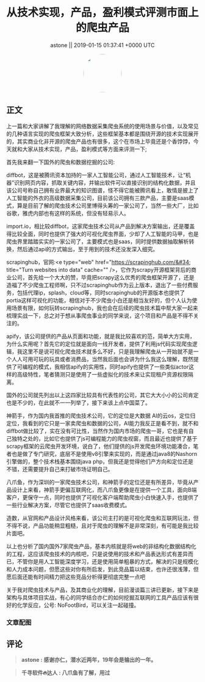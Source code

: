 <h1 align="center">从技术实现，产品，盈利模式评测市面上的爬虫产品</h1>




<p align="center">
    <a>astone || 2019-01-15 01:37:41 &#43;0000 UTC</a>
</p>

<div align="center">
    <img src="https://images.zsxq.com/FtugTMGBO7JCdLM7YS6AmJuOwo05?e=1590940799&amp;token=kIxbL07-8jAj8w1n4s9zv64FuZZNEATmlU_Vm6zD:5QQ4uMP_6i1k-epuxBbek3NiQs0=" width="100" height="100" style="border:1px solid;border-radius:50%; color:#ffffff"/>
</div>




## 正文

<div>
上一篇和大家讲解了我理解的网络数据采集爬虫系统的使用场景与价值，以及常见的几种语言实现的爬虫框架大致分析，这些框架基本都是围绕开源的技术实现展开的，其实商业化非开源的爬虫产品也有很多，这个在市场上毕竟还是个香饽饽，今天就和大家从技术实现，产品，盈利模式等方面来评测一下;







首先我来翻一下国外的爬虫和数据挖掘的公司:

diffbot，这是被腾讯资本加持的一家人工智能公司，通过人工智能技术，让“机器”识别网页内容，抓取关键内容，并输出软件可以直接识别的结构化数据，并且该公司号称自己拥有业界最大的知识图谱，怪不得它能被腾讯看上，敢情是披上了人工智能的外衣的高级数据采集公司，目前该公司拥有三款产品，主要是saas模式，算是目前了解的爬虫技术公司里博得头筹的一家公司了，当然一些大厂，比如谷歌，雅虎内部也有这样的系统，但没有轻易示人。



import.io，相比较diffbot，这家爬虫技术公司从产品到解决方案输出，还是覆盖得比较全面，同时也提供了强大的可视化爬虫界面，少却了人工智能的马甲，也是爬虫界里踏踏实实的一家公司了，主要模式也是saas，同时提供数据抽取解析转换，然后通过api的方式输出，至于用到的技术还没发深入细究。



scrapinghub，官网:&lt;e type=&#34;web&#34; href=&#34;https://scrapinghub.com/&#34; title=&#34;Turn websites into data&#34; cache=&#34;&#34; /&gt;，它作为scrapy开源框架背后的商业公司，首先给一个大大的赞，毕竟把scrapy这么优秀的爬虫框架开源了，还是造福了不少爬虫工程师啊，只不过scrapinghub作为云上版本，退出了一些付费服务，包括代理ip，splash，cloud等，同时scrapinghub的开源版本也提供了portia这样可视化的功能，相信对于不少爬虫小白还是相当友好的，但个人认为使用场景有限，如何玩转scrapinghub，我也会在后续的爬虫技术篇中帮大家一起来梳理实战一下，总之对于想从事爬虫事业的同学来说，这个项目和产品是不得不关注的。


apify，该公司提供的产品从页面和功能，就是我比较喜欢的范，简单大方实用，为什么实用呢？首先它的定位就是面向一线开发者，提供了利用js代码实现爬虫逻辑，我这里不是说可视化爬虫技术就多么不好，只是我理解爬虫从一开始就不是一个人人可用可玩的玩具或者消费品，当然我后面也会讲为什么我这么理解，既然提供了可编程的模式，我相信apify的实用性，同时apify也提供了一些类似actor这样的高级特性，笔者猜测只是使用了一些虚拟化的技术来让实现租户资源权限隔离。



国外的公司就先列出以上这四家比较具有代表性的公司，其它大大小小的公司肯定也是不少的，在此就不一一列举了，接下来该上点中国菜了。



神箭手，作为国内我首推的爬虫技术公司，它的定位是大数据 AI的云os，定位归定位，我看到的它只是一家卖爬虫和数据的公司，AI能力我反正是看不到，就不和diffbot做比较了，实在没有可比性，当然作为国内市场的爬虫一哥，它也是有自己独特之处的，比如它也提供了js可编程能力的爬虫视窗，而且最近也提供了基于scrapy框架的云爬虫开发环境，说白了，他们提供的js开发爬虫环境功能凑合，笔者也是做了专门研究，底层不是使用v8引擎来实现的，而是通过java8的Nashorn引擎做的，整个技术栈基本围绕java php，但我还是觉得他们产方向和定位还是不错，还需要提升自己来打破市场证明自己。



八爪鱼，作为深圳的一家爬虫技术公司，和神箭手的定位还是有所差异，毕竟从产品设计上来看，神箭手更偏互联网化，而八爪鱼更像是在提供一个工具，面向B端客户，更保守一点，同时也提供了可视化客户端帮助爬虫小白快速入手，也提供了一些行业解决方案，尽管它也提供了saas收费模式。



造数，从官网和产品设计风格来看，该公司主打的是可视化爬虫和互联网玩法，但不得不说，产品功能稍显粗糙，且对于爬虫的理解不是非常深刻，有可能是我比较片面吧。



以上也分析了国内国外7家爬虫产品，基本内核就是将web的非结构化数据结构化的工程，这应该爬虫技术的内核吧，只是说使用的技术和产品表达形式有差异而已，不管你是用人工智能深度学习，还是使用简单粗暴的方式，解决的只是规模化和人力成本问题，但愿这些对你有所启发，到此竞品篇以结束，也许还很浅薄，但愿后面还能有时间精力把这些竞品分析得更彻底完整一点吧


关于我对爬虫技术与产品，及其商业化的理解，目前漫谈篇三讲已更新，接下来是架构与具体项目实战，有心的同学结合亦仁的如何挖掘互联网的工具产品应该有很好的化学反应，公号: NoFootBird，可以关注一起碰撞。
</div>

### 文章配图

<div class="image" align="center">

</div>


## 评论

<div align="left">
<div>

<blockquote >
<span> <strong>astone : 感谢亦仁，潜水近两年，19年会是输出的一年。 </strong></span>
</blockquote>

<blockquote >
<span> <strong>千寻软件🔥达人 : 八爪鱼有了解，用过 </strong></span>
</blockquote>

</div>
</div>